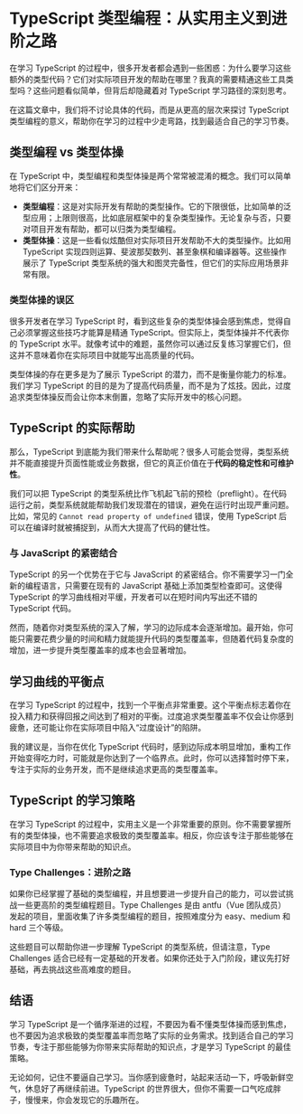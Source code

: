 # TypeScript 类型编程：从实用主义到进阶之路

在学习 TypeScript 的过程中，很多开发者都会遇到一些困惑：为什么要学习这些额外的类型代码？它们对实际项目开发的帮助在哪里？我真的需要精通这些工具类型吗？这些问题看似简单，但背后却隐藏着对 TypeScript 学习路径的深刻思考。

在这篇文章中，我们将不讨论具体的代码，而是从更高的层次来探讨 TypeScript 类型编程的意义，帮助你在学习的过程中少走弯路，找到最适合自己的学习节奏。

## 类型编程 vs 类型体操

在 TypeScript 中，类型编程和类型体操是两个常常被混淆的概念。我们可以简单地将它们区分开来：

- **类型编程**：这是对实际开发有帮助的类型操作。它的下限很低，比如简单的泛型应用；上限则很高，比如底层框架中的复杂类型操作。无论复杂与否，只要对项目开发有帮助，都可以归类为类型编程。
- **类型体操**：这是一些看似炫酷但对实际项目开发帮助不大的类型操作。比如用 TypeScript 实现四则运算、斐波那契数列、甚至象棋和编译器等。这些操作展示了 TypeScript 类型系统的强大和图灵完备性，但它们的实际应用场景非常有限。

### 类型体操的误区

很多开发者在学习 TypeScript 时，看到这些复杂的类型体操会感到焦虑，觉得自己必须掌握这些技巧才能算是精通 TypeScript。但实际上，类型体操并不代表你的 TypeScript 水平。就像考试中的难题，虽然你可以通过反复练习掌握它们，但这并不意味着你在实际项目中就能写出高质量的代码。

类型体操的存在更多是为了展示 TypeScript 的潜力，而不是衡量你能力的标准。我们学习 TypeScript 的目的是为了提高代码质量，而不是为了炫技。因此，过度追求类型体操反而会让你本末倒置，忽略了实际开发中的核心问题。

## TypeScript 的实际帮助

那么，TypeScript 到底能为我们带来什么帮助呢？很多人可能会觉得，类型系统并不能直接提升页面性能或业务数据，但它的真正价值在于**代码的稳定性和可维护性**。

我们可以把 TypeScript 的类型系统比作飞机起飞前的预检（preflight）。在代码运行之前，类型系统就能帮助我们发现潜在的错误，避免在运行时出现严重问题。比如，常见的 `Cannot read property of undefined` 错误，使用 TypeScript 后可以在编译时就被捕捉到，从而大大提高了代码的健壮性。

### 与 JavaScript 的紧密结合

TypeScript 的另一个优势在于它与 JavaScript 的紧密结合。你不需要学习一门全新的编程语言，只需要在现有的 JavaScript 基础上添加类型检查即可。这使得 TypeScript 的学习曲线相对平缓，开发者可以在短时间内写出还不错的 TypeScript 代码。

然而，随着你对类型系统的深入了解，学习的边际成本会逐渐增加。最开始，你可能只需要花费少量的时间和精力就能提升代码的类型覆盖率，但随着代码复杂度的增加，进一步提升类型覆盖率的成本也会显著增加。

## 学习曲线的平衡点

在学习 TypeScript 的过程中，找到一个平衡点非常重要。这个平衡点标志着你在投入精力和获得回报之间达到了相对的平衡。过度追求类型覆盖率不仅会让你感到疲惫，还可能让你在实际项目中陷入“过度设计”的陷阱。

我的建议是，当你在优化 TypeScript 代码时，感到边际成本明显增加，重构工作开始变得吃力时，可能就是你达到了一个临界点。此时，你可以选择暂时停下来，专注于实际的业务开发，而不是继续追求更高的类型覆盖率。

## TypeScript 的学习策略

在学习 TypeScript 的过程中，实用主义是一个非常重要的原则。你不需要掌握所有的类型体操，也不需要追求极致的类型覆盖率。相反，你应该专注于那些能够在实际项目中为你带来帮助的知识点。

### Type Challenges：进阶之路

如果你已经掌握了基础的类型编程，并且想要进一步提升自己的能力，可以尝试挑战一些更高阶的类型编程题目。Type Challenges 是由 antfu（Vue 团队成员）发起的项目，里面收集了许多类型编程的题目，按照难度分为 easy、medium 和 hard 三个等级。

这些题目可以帮助你进一步理解 TypeScript 的类型系统，但请注意，Type Challenges 适合已经有一定基础的开发者。如果你还处于入门阶段，建议先打好基础，再去挑战这些高难度的题目。

## 结语

学习 TypeScript 是一个循序渐进的过程，不要因为看不懂类型体操而感到焦虑，也不要因为追求极致的类型覆盖率而忽略了实际的业务需求。找到适合自己的学习节奏，专注于那些能够为你带来实际帮助的知识点，才是学习 TypeScript 的最佳策略。

无论如何，记住不要逼自己学习。当你感到疲惫时，站起来活动一下，呼吸新鲜空气，休息好了再继续前进。TypeScript 的世界很大，但你不需要一口气吃成胖子，慢慢来，你会发现它的乐趣所在。

